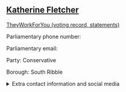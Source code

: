 ## <a href="https://members.parliament.uk/member/4834/contact">Katherine Fletcher</a>

<a href="https://www.theyworkforyou.com/mp/25830/katherine_fletcher/south_ribble">TheyWorkForYou (voting record, statements)</a> 

Parliamentary phone number:  

Parliamentary email:  

Party: Conservative 

Borough: South Ribble 

<details><summary>Extra contact information and social media</summary> 
<li>Website:</li>
<li>Twitter:</li>
<li>Constituency office phone number: 01772382488</li>
<li>Constituency office email:</li>
<li>Facebook:</li>
<li>Instagram:</li>
<li>Youtube:</li>
<li>Linkedin:</li>
<li>Government department phone number:</li>
<li>Government department email:</li>
<li>Threads:</li>
<li>Party office phone number:</li>
<li>Party office email:</li>
<li>Tiktok:</li>
</details>
